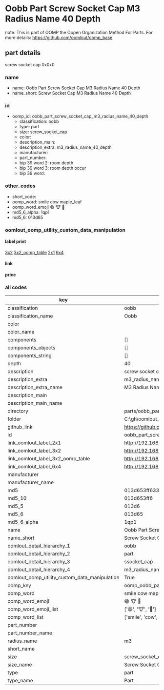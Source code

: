 # Oobb Part Screw Socket Cap M3 Radius Name 40 Depth  

note: This is part of OOMP the Oopen Organization Method For Parts. For more details: https://github.com/oomlout/oomp_base

##  part details
  



screw socket cap 0x0x0



### name
* name: Oobb Part Screw Socket Cap M3 Radius Name 40 Depth
* name_short: Screw Socket Cap M3 Radius Name 40 Depth
### id
* oomp_id: oobb_part_screw_socket_cap_m3_radius_name_40_depth
  * classification: oobb
  * type: part
  * size: screw_socket_cap
  * color: 
  * description_main: 
  * description_extra: m3_radius_name_40_depth
  * manufacturer: 
  * part_number: 
  * bip 39 word 2: room depth
  * bip 39 word 3: room depth occur
  * bip 39 word: 

### other_codes
* short_code: 
* oomp_word: smile cow maple_leaf
* oomp_word_emoji :smile: :cow: :maple_leaf:
* md5_6_alpha: 1qp1
* md5_6: 013d65






### oomlout_oomp_utility_custom_data_manipulation
#### label print
[3x2](http://192.168.1.245:1112/?label=oomp%201qp1)
[3x2_oomp_table](http://192.168.1.108:1112/?label=oomp%201qp1)
[2x1](http://192.168.1.242:1112/?label=oomp%201qp1)
[6x4](http://192.168.1.55:1112/?label=oomp%201qp1)    

#### link

                              

#### price







### all codes 
| key | value |  
| --- | --- |  
| classification | oobb |  
| classification_name | Oobb |  
| color |  |  
| color_name |  |  
| components | [] |  
| components_objects | [] |  
| components_string | [] |  
| depth | 40 |  
| description | screw socket cap 0x0x0 |  
| description_extra | m3_radius_name_40_depth |  
| description_extra_name | M3 Radius Name 40 Depth |  
| description_main |  |  
| description_main_name |  |  
| directory | parts/oobb_part_screw_socket_cap_m3_radius_name_40_depth |  
| folder | C:\gh\oomlout_oobb_version_4_generated_parts\parts\oobb_part_screw_socket_cap_m3_radius_name_40_depth |  
| github_link | https://github.com/oomlout/oomlout_oomp_part_src/tree/main/parts/oobb_part_screw_socket_cap_m3_radius_name_40_depth |  
| id | oobb_part_screw_socket_cap_m3_radius_name_40_depth |  
| link_oomlout_label_2x1 | http://192.168.1.242:1112/?label=oomp%201qp1 |  
| link_oomlout_label_3x2 | http://192.168.1.245:1112/?label=oomp%201qp1 |  
| link_oomlout_label_3x2_oomp_table | http://192.168.1.108:1112/?label=oomp%201qp1 |  
| link_oomlout_label_6x4 | http://192.168.1.55:1112/?label=oomp%201qp1 |  
| manufacturer |  |  
| manufacturer_name |  |  
| md5 | 013d653ff633c755bfcbcc55318ecddf |  
| md5_10 | 013d653ff6 |  
| md5_5 | 013d6 |  
| md5_6 | 013d65 |  
| md5_6_alpha | 1qp1 |  
| name | Oobb Part Screw Socket Cap M3 Radius Name 40 Depth |  
| name_short | Screw Socket Cap M3 Radius Name 40 Depth |  
| oomlout_detail_hierarchy_1 | oobb |  
| oomlout_detail_hierarchy_2 | part |  
| oomlout_detail_hierarchy_3 | ssocket_cap |  
| oomlout_detail_hierarchy_4 | m3_radius_name_40_depth |  
| oomlout_oomp_utility_custom_data_manipulation | True |  
| oomp_key | oomp_oobb_part_screw_socket_cap_m3_radius_name_40_depth |  
| oomp_word | smile cow maple_leaf |  
| oomp_word_emoji | :smile: :cow: :maple_leaf: |  
| oomp_word_emoji_list | [':smile:', ':cow:', ':maple_leaf:'] |  
| oomp_word_list | ['smile', 'cow', 'maple_leaf'] |  
| part_number |  |  
| part_number_name |  |  
| radius_name | m3 |  
| short_name |  |  
| size | screw_socket_cap |  
| size_name | Screw Socket Cap |  
| type | part |  
| type_name | Part |  
